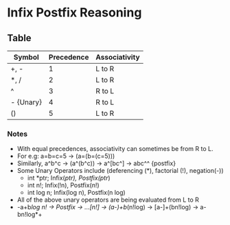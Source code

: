 # Infix Postfix Reasoning

## Table

| Symbol    | Precedence | Associativity |
| --------- | ---------- | ------------- |
| +, -      | 1          | L to R        |
| *, /      | 2          | L to R        |
| ^         | 3          | R to L        |
| - {Unary} | 4          | R to L        |
| ()        | 5          | L to R        |

### Notes

- With equal precedences, associativity can sometimes be from R to L.
- For e.g: a=b=c=5 -> (a=(b=(c=5)))
- Similarly, a^b^c -> (a^(b^c)) -> a^[bc^] -> abc^^ {postfix}
- Some Unary Operators include (deferencing (*), factorial (!), negation(-))
  - int *ptr; Infix(*ptr), Postfix(ptr*)
  - int n!; Infix(!n), Postfix(n!)
  - int log n; Infix(log n), Postfix(n log)
- All of the above unary operators are being evaluated from L to R
- -a+b*log n! -> Postfix -> ...[n!] -> (a-)+b*(n!log) -> [a-]+(bn!log) -> a-bn!log*+
